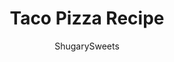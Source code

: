 ---
layout: ../../layouts/MarkdownPostLayout.astro
title: Taco Pizza Recipe
author: ShugarySweets
pubDate: 2019-01-15
description: "This Easy Taco Pizza is the perfect weeknight meal or game day food! Serve it up assembled or let your guests choose their toppings. It&#x27;s always a hit."
image_url: https://www.shugarysweets.com/wp-content/uploads/2019/10/Aimees-Taco-Pizza-32.3-scaled.jpg
tags: ["Main Dish","Mexican"]
calories: 714
protein: 47
carbohydrates: 45
fats: 37
fiber: 3
ingredients: ["Prepared pizza crust (enough for 15x10 baking sheet)","corn meal (for sprinkling on cookie sheet)","2 lb ground beef","2 pkg taco seasoning mix","½ cup water","1 can (4oz) chopped green chilies","3 cup shredded colby jack cheese, divided","lettuce","tomato"]
serves: 8
time: "40 minutes"
prepTime: "15 minutes"
instructions: ["Prepare pizza dough according to package (enough for a 10x15 baking sheet).","Press dough into a large cookie sheet, 15x10-inch (sprinkled with corn meal), with sides, with extra dough on the edges.","When pizza pan is prepped with dough, poke fork in dough all over.","Bake in a 425 degree oven for 10 minutes. (dough will not be completely cooked yet).","While dough is baking, brown beef completely then drain. Add taco seasoning and water and let simmer 5-10 minutes. Drain again.Top dough with drained ground beef, chopped green chilies and 2 cups of the shredded cheese.","Bake an additional 10-15 minutes (until crust is golden brown). Remove from oven, cut into squares before adding toppings.","Then top with lettuce, tomato, and remaining cheese. Serve with any additional toppings your family may want. Enjoy!"]
nutrition: ["714 calories","45 grams carbohydrates","140 milligrams cholesterol","37 grams fat","3 grams fiber","47 grams protein","16 grams saturated fat","766 milligrams sodium","2 grams sugar","1 grams trans fat","17 grams unsaturated fat"]
---